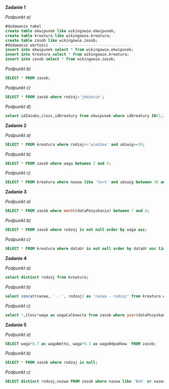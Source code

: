 **Zadanie 1**

*Podpunkt a)*
```sql
#dodawanie tabel
create table ekwipunek like wikingowie.ekwipunek;
create table kreatura like wikingowie.kreatura;
create table zasob like wikingowie.zasob;
#dodawanie wartości ------------------------------------
insert into ekwipunek select * from wikingowie.ekwipunek;
insert into kreatura select * from wikingowie.kreatura;
insert into zasob select * from wikingowie.zasob;
```

*Podpunkt b)*
```sql
SELECT * FROM zasob;
```

*Podpunkt c)*
```sql
SELECT * FROM zasob where rodzaj='jedzenie';
```

*Podpunkt d)*
```sql
select idZasobu,ilosc,idKreatury from ekwipunek where idKreatury IN(1,3,5);
```

**Zadanie 2**

*Podpunkt a)*
```sql
SELECT * FROM kreatura where rodzaj<>'wiedzma' and udzwig>=50;
```

*Podpunkt b)*
```sql
SELECT * FROM zasob where waga between 2 and 5;
```

*Podpunkt c)*
```sql
SELECT * FROM kreatura where nazwa like '%or%' and udzwig between 30 and 70;
```

**Zadanie 3**

*Podpunkt a)*
```sql
SELECT * FROM zasob where month(dataPozyskania) between 7 and 8;
```

*Podpunkt b)*
```sql
SELECT * FROM zasob where rodzaj is not null order by waga asc;
```

*Podpunkt c)*
```sql
SELECT * FROM kreatura where dataUr is not null order by dataUr asc limit 5;
```


**Zadanie 4**

*Podpunkt a)*
```sql
select distinct rodzaj from kreatura;
```

*Podpunkt b)*
```sql
select concat(nazwa, ' - ', rodzaj) as 'nazwa - rodzaj' from kreatura where rodzaj like 'wi%';
```

*Podpunkt c)*
```sql
select *,ilosc*waga as wagaCalkowita from zasob where year(dataPozyskania) between 2000 and 2007 ;  
```

**Zadanie 5**

*Podpunkt a)*
```sql
SELECT waga*0.7 as wagaNetto, waga*0.3 as wagaOdpadkow  FROM zasob;
```

*Podpunkt b)*
```sql
SELECT * FROM zasob where rodzaj is null;
```

*Podpunkt c)*
```sql
SELECT distinct rodzaj,nazwa FROM zasob where nazwa like 'Ba%' or nazwa like '%os' order by nazwa asc;
```

